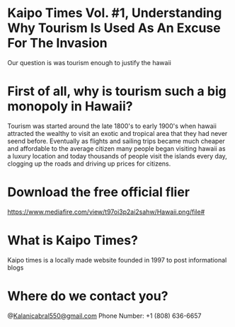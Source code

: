 # Kaipo Times Vol. #1, Understanding Why Tourism Is Used As An Excuse For The Invasion
Our question is was tourism enough to justify the hawaii

# First of all, why is tourism such a big monopoly in Hawaii?
Tourism was started around the late 1800's to early 1900's when hawaii attracted the wealthy to visit an exotic and tropical area that they had 
never seend before. Eventually as flights and sailing trips became much cheaper and affordable to the average citizen many people began visiting 
hawaii as a luxury location and today thousands of people visit the islands every day, clogging up the roads and driving up prices for citizens.




# Download the free official flier
https://www.mediafire.com/view/t97oi3p2ai2sahw/Hawaii.png/file# 
# What is Kaipo Times?
Kaipo times is a locally made website founded in 1997 to post informational blogs 

# Where do we contact you?
@Kalanicabral550@gmail.com
Phone Number: +1 (808) 636-6657

